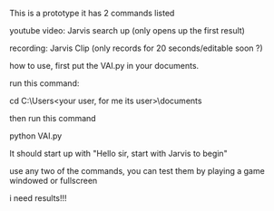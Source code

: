 This is a prototype it has 2 commands listed

youtube video: Jarvis search up <query for youtube video>  (only opens up the first result)

recording: Jarvis Clip (only records for 20 seconds/editable soon ?)

how to use, first put the VAI.py in your documents.

run this command:

cd C:\Users\<your user, for me its user>\documents

then run this command

python VAI.py

It should start up with "Hello sir, start with Jarvis to begin"

use any two of the commands, you can test them by playing a game windowed or fullscreen

 i need results!!!


